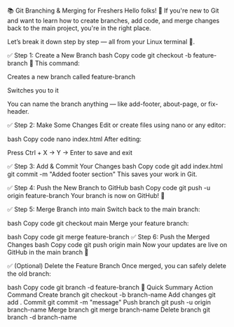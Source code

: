 📚 Git Branching & Merging for Freshers
Hello folks! 👋
If you're new to Git and want to learn how to create branches, add code, and merge changes back to the main project, you're in the right place.

Let’s break it down step by step — all from your Linux terminal 🐧.

✅ Step 1: Create a New Branch
bash
Copy code
git checkout -b feature-branch
📌 This command:

Creates a new branch called feature-branch

Switches you to it

You can name the branch anything — like add-footer, about-page, or fix-header.

✅ Step 2: Make Some Changes
Edit or create files using nano or any editor:

bash
Copy code
nano index.html
After editing:

Press Ctrl + X → Y → Enter to save and exit

✅ Step 3: Add & Commit Your Changes
bash
Copy code
git add index.html
git commit -m "Added footer section"
This saves your work in Git.

✅ Step 4: Push the New Branch to GitHub
bash
Copy code
git push -u origin feature-branch
Your branch is now on GitHub! 🚀

✅ Step 5: Merge Branch into main
Switch back to the main branch:

bash
Copy code
git checkout main
Merge your feature branch:

bash
Copy code
git merge feature-branch
✅ Step 6: Push the Merged Changes
bash
Copy code
git push origin main
Now your updates are live on GitHub in the main branch 🎉

✅ (Optional) Delete the Feature Branch
Once merged, you can safely delete the old branch:

bash
Copy code
git branch -d feature-branch
🧠 Quick Summary
Action	Command
Create branch	git checkout -b branch-name
Add changes	git add .
Commit	git commit -m "message"
Push branch	git push -u origin branch-name
Merge branch	git merge branch-name
Delete branch	git branch -d branch-name



